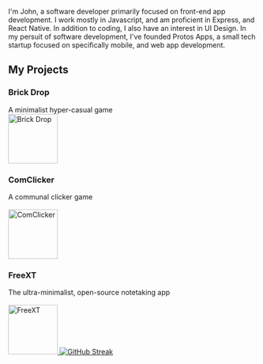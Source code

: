 I'm John, a software developer primarily focused on front-end app development.  I work mostly in Javascript, and am proficient in Express, and React Native. In addition to coding, I also have an interest in UI Design. In my persuit of software development, I've founded Protos Apps, a small tech startup focused on specifically mobile, and web app development.
## My Projects
### Brick Drop
A minimalist hyper-casual game
<br/>
<a href='https://github.com/protos-apps/Brick-Drop'>
  <img alt='Brick Drop' src='https://raw.githubusercontent.com/protos-apps/Brick-Drop/master/icon.png' width='100' height='100'/>
</a>
### ComClicker
A communal clicker game
<br/><br/>
<a href='https://github.com/protos-apps/comclicker'>
  <img alt='ComClicker' src='https://raw.githubusercontent.com/protos-apps/ComClicker/master/public/img/icon.png' width='100' height='100'/>
</a>
### FreeXT
The ultra-minimalist, open-source notetaking app
<br/><br/>
<a href='https://github.com/protos-apps/FreeXT'>
  <img alt='FreeXT' src='https://raw.githubusercontent.com/protos-apps/FreeXT/master/assets/icon-round.png' width='100' height='100'/>
</a>
[![GitHub Streak](http://github-readme-streak-stats.herokuapp.com?user=JJakk&theme=dark&hide_border=true&date_format=M%20j%5B%2C%20Y%5D)](https://git.io/streak-stats)
